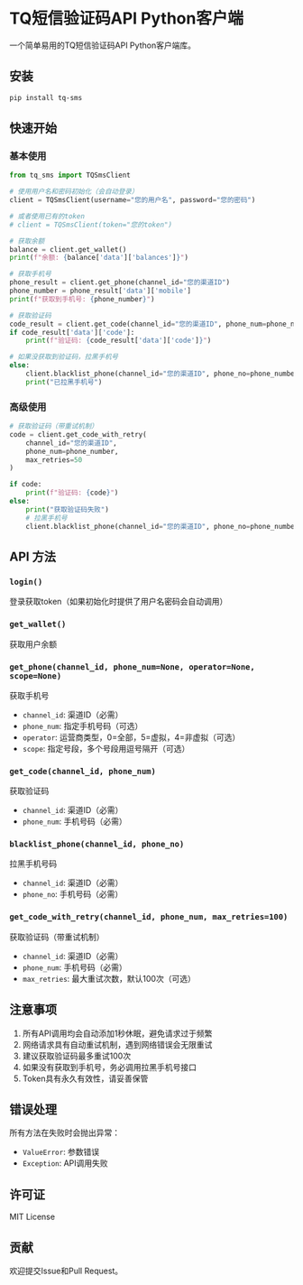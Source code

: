 # TQ短信验证码API Python客户端

一个简单易用的TQ短信验证码API Python客户端库。

## 安装

```bash
pip install tq-sms
```

## 快速开始

### 基本使用

```python
from tq_sms import TQSmsClient

# 使用用户名和密码初始化（会自动登录）
client = TQSmsClient(username="您的用户名", password="您的密码")

# 或者使用已有的token
# client = TQSmsClient(token="您的token")

# 获取余额
balance = client.get_wallet()
print(f"余额: {balance['data']['balances']}")

# 获取手机号
phone_result = client.get_phone(channel_id="您的渠道ID")
phone_number = phone_result['data']['mobile']
print(f"获取到手机号: {phone_number}")

# 获取验证码
code_result = client.get_code(channel_id="您的渠道ID", phone_num=phone_number)
if code_result['data']['code']:
    print(f"验证码: {code_result['data']['code']}")

# 如果没获取到验证码，拉黑手机号
else:
    client.blacklist_phone(channel_id="您的渠道ID", phone_no=phone_number)
    print("已拉黑手机号")
```

### 高级使用

```python
# 获取验证码（带重试机制）
code = client.get_code_with_retry(
    channel_id="您的渠道ID", 
    phone_num=phone_number, 
    max_retries=50
)

if code:
    print(f"验证码: {code}")
else:
    print("获取验证码失败")
    # 拉黑手机号
    client.blacklist_phone(channel_id="您的渠道ID", phone_no=phone_number)
```

## API 方法

### `login()`
登录获取token（如果初始化时提供了用户名密码会自动调用）

### `get_wallet()`
获取用户余额

### `get_phone(channel_id, phone_num=None, operator=None, scope=None)`
获取手机号
- `channel_id`: 渠道ID（必需）
- `phone_num`: 指定手机号码（可选）
- `operator`: 运营商类型，0=全部，5=虚拟，4=非虚拟（可选）
- `scope`: 指定号段，多个号段用逗号隔开（可选）

### `get_code(channel_id, phone_num)`
获取验证码
- `channel_id`: 渠道ID（必需）
- `phone_num`: 手机号码（必需）

### `blacklist_phone(channel_id, phone_no)`
拉黑手机号码
- `channel_id`: 渠道ID（必需）
- `phone_no`: 手机号码（必需）

### `get_code_with_retry(channel_id, phone_num, max_retries=100)`
获取验证码（带重试机制）
- `channel_id`: 渠道ID（必需）
- `phone_num`: 手机号码（必需）
- `max_retries`: 最大重试次数，默认100次（可选）

## 注意事项

1. 所有API调用均会自动添加1秒休眠，避免请求过于频繁
2. 网络请求具有自动重试机制，遇到网络错误会无限重试
3. 建议获取验证码最多重试100次
4. 如果没有获取到手机号，务必调用拉黑手机号接口
5. Token具有永久有效性，请妥善保管

## 错误处理

所有方法在失败时会抛出异常：
- `ValueError`: 参数错误
- `Exception`: API调用失败

## 许可证

MIT License

## 贡献

欢迎提交Issue和Pull Request。 